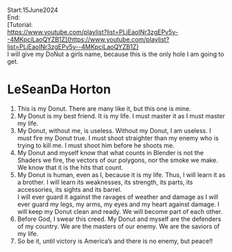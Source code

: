 Start:15June2024</br>
End:</br>
[Tutorial: </br> https://www.youtube.com/playlist?list=PLjEaoINr3zgEPv5y--4MKpciLaoQYZB1Z](https://www.youtube.com/playlist?list=PLjEaoINr3zgEPv5y--4MKpciLaoQYZB1Z) </br>
I will give my DoNut a girls name, because this is the only hole I am going to get.</br>
# LeSeanDa Horton
1. This is my Donut. There are many like it, but this one is mine.</br>
2. My Donut is my best friend. It is my life. I must master it as I must master my life.</br>
3. My Donut, without me, is useless. Without my Donut, I am useless. I must fire my Donut true. I must shoot straighter than my enemy who is trying to kill me. I must shoot him before he shoots me.</br>
4. My Donut and myself know that what counts in Blender is not the Shaders we fire, the vectors of our polygons, nor the smoke we make. We know that it is the hits that count.</br>
5. My Donut is human, even as I, because it is my life. Thus, I will learn it as a brother. I will learn its weaknesses, its strength, its parts, its accessories, its sights and its barrel.</br>
  I will ever guard it against the ravages of weather and damage as I will ever guard my legs, my arms, my eyes and my heart against damage. I will keep my Donut clean and ready. We will become part of each other.</br>
6. Before God, I swear this creed. My Donut and myself are the defenders of my country. We are the masters of our enemy. We are the saviors of my life.</br>
7. So be it, until victory is America’s and there is no enemy, but peace!!</br>
